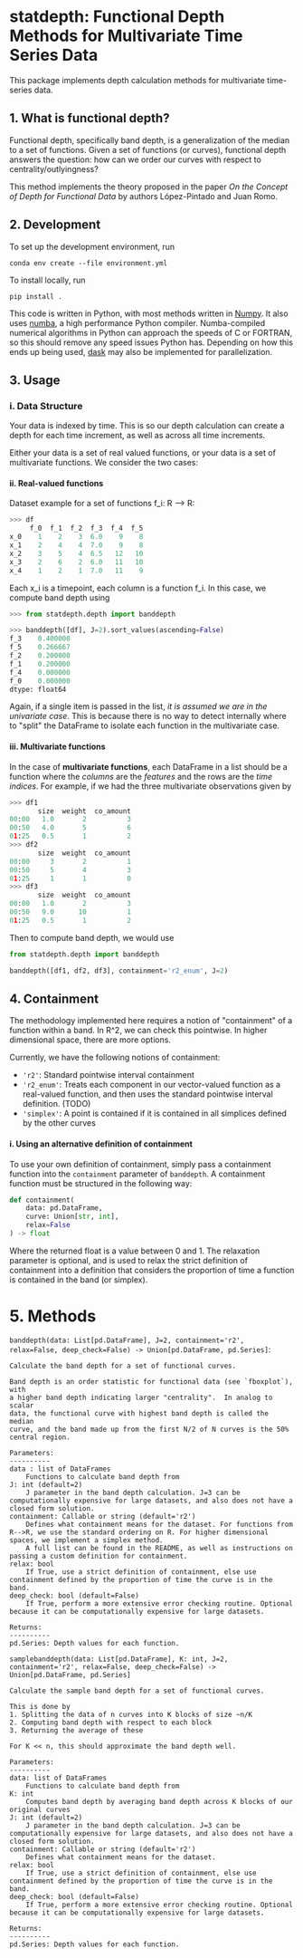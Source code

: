 # statdepth: Functional Depth Methods for Multivariate Time Series Data 
This package implements depth calculation methods for multivariate time-series data.

## 1. What is functional depth?
Functional depth, specifically band depth, is a generalization of the median to a set of functions. Given a set of functions (or curves), functional depth answers the question: how can we order our curves with respect to centrality/outlyingness? 

This method implements the theory proposed in the paper *On the Concept of Depth for Functional Data* by authors López-Pintado and Juan Romo. 

## 2. Development

To set up the development environment, run  
```
conda env create --file environment.yml
```

To install locally, run

```
pip install .
```

This code is written in Python, with most methods written in [Numpy](https://numpy.org/). It also uses [numba](https://numba.pydata.org/), a high performance Python compiler. Numba-compiled numerical algorithms in Python can approach the speeds of C or FORTRAN, so this should remove any speed issues Python has. Depending on how this ends up being used, [dask](https://dask.org/) may also be implemented for parallelization. 

## 3. Usage

### i. Data Structure
Your data is indexed by time.  This is so our depth calculation can create a depth for each time increment, as well as across all time increments.  

Either your data is a set of real valued functions, or your data is a set of multivariate functions. We consider the two cases:

#### ii. Real-valued functions

Dataset example for a set of functions f_i: R --> R:
```Python
>>> df
     f_0  f_1  f_2  f_3  f_4  f_5
x_0    1    2    3  6.0    9    8
x_1    2    4    4  7.0    9    8
x_2    3    5    4  6.5   12   10
x_3    2    6    2  6.0   11   10
x_4    1    2    1  7.0   11    9

```

Each x_i is a timepoint, each column is a function f_i. In this case, we compute band depth using 

```Python 
>>> from statdepth.depth import banddepth

>>> banddepth([df], J=2).sort_values(ascending=False)
f_3    0.400000
f_5    0.266667
f_2    0.200000
f_1    0.200000
f_4    0.000000
f_0    0.000000
dtype: float64

```

Again, if a single item is passed in the list, *it is assumed we are in the univariate case*. This is because there is no way to detect internally where to "split" the DataFrame to isolate each function in the multivariate case. 

#### iii. Multivariate functions

In the case of **multivariate functions**, each DataFrame in a list should be a function where the *columns* are the *features* and the rows are the *time indices*. For example, if we had the three multivariate observations given by
```Python
>>> df1
       size  weight  co_amount
00:00   1.0       2          3
00:50   4.0       5          6
01:25   0.5       1          2
>>> df2
       size  weight  co_amount
00:00     3       2          1
00:50     5       4          3
01:25     1       1          0
>>> df3
       size  weight  co_amount
00:00   1.0       2          3
00:50   9.0      10          1
01:25   0.5       1          2

```

Then to compute band depth, we would use 

```Python
from statdepth.depth import banddepth

banddepth([df1, df2, df3], containment='r2_enum', J=2)
```

## 4. Containment

The methodology implemented here requires a notion of "containment" of a function within a band. In R^2, we can check this pointwise. In higher dimensional space, there are more options. 

Currently, we have the following notions of containment:  
- `'r2'`: Standard pointwise interval containment
- `'r2_enum'`: Treats each component in our vector-valued function as a real-valued function, and then uses the standard pointwise interval definition. (TODO)
- `'simplex'`: A point is contained if it is contained in all simplices defined by the other curves

#### i. Using an alternative definition of containment

To use your own definition of containment, simply pass a containment function into the `containment` parameter of `banddepth`. A containment function must be structured in the following way:

```Python
def containment(
    data: pd.DataFrame, 
    curve: Union[str, int], 
    relax=False
) -> float
```

Where the returned float is a value between 0 and 1. The relaxation parameter is optional, and is used to relax the strict definition of containment into a definition that considers the proportion of time a function is contained in the band (or simplex). 

# 5. Methods

`banddepth(data: List[pd.DataFrame], J=2, containment='r2', relax=False, deep_check=False) -> Union[pd.DataFrame, pd.Series]`:  

    Calculate the band depth for a set of functional curves.

    Band depth is an order statistic for functional data (see `fboxplot`), with
    a higher band depth indicating larger "centrality".  In analog to scalar
    data, the functional curve with highest band depth is called the median
    curve, and the band made up from the first N/2 of N curves is the 50%
    central region.

    Parameters:
    ----------
    data : list of DataFrames
        Functions to calculate band depth from
    J: int (default=2)
        J parameter in the band depth calculation. J=3 can be computationally expensive for large datasets, and also does not have a closed form solution. 
    containment: Callable or string (default='r2')
        Defines what containment means for the dataset. For functions from R-->R, we use the standard ordering on R. For higher dimensional spaces, we implement a simplex method. 
        A full list can be found in the README, as well as instructions on passing a custom definition for containment.  
    relax: bool
        If True, use a strict definition of containment, else use containment defined by the proportion of time the curve is in the band. 
    deep_check: bool (default=False)
        If True, perform a more extensive error checking routine. Optional because it can be computationally expensive for large datasets. 

    Returns:
    ----------
    pd.Series: Depth values for each function.

`samplebanddepth(data: List[pd.DataFrame], K: int, J=2, containment='r2', relax=False, deep_check=False) -> Union[pd.DataFrame, pd.Series]`

    Calculate the sample band depth for a set of functional curves.

    This is done by
    1. Splitting the data of n curves into K blocks of size ~n/K
    2. Computing band depth with respect to each block
    3. Returning the average of these

    For K << n, this should approximate the band depth well. 

    Parameters:
    ----------
    data: list of DataFrames
        Functions to calculate band depth from
    K: int 
        Computes band depth by averaging band depth across K blocks of our original curves 
    J: int (default=2)
        J parameter in the band depth calculation. J=3 can be computationally expensive for large datasets, and also does not have a closed form solution. 
    containment: Callable or string (default='r2')
        Defines what containment means for the dataset.  
    relax: bool
        If True, use a strict definition of containment, else use containment defined by the proportion of time the curve is in the band. 
    deep_check: bool (default=False)
        If True, perform a more extensive error checking routine. Optional because it can be computationally expensive for large datasets. 

    Returns:
    ----------
    pd.Series: Depth values for each function.
